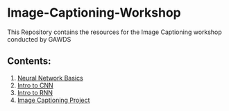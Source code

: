 # Image-Captioning-Workshop
This Repository contains the resources for the Image Captioning workshop conducted by GAWDS

## Contents:
1. [Neural Network Basics](nn_basics/)
2. [Intro to CNN](CNN/)
3. [Intro to RNN](RNN/)
4. [Image Captioning Project](image-captioning)
